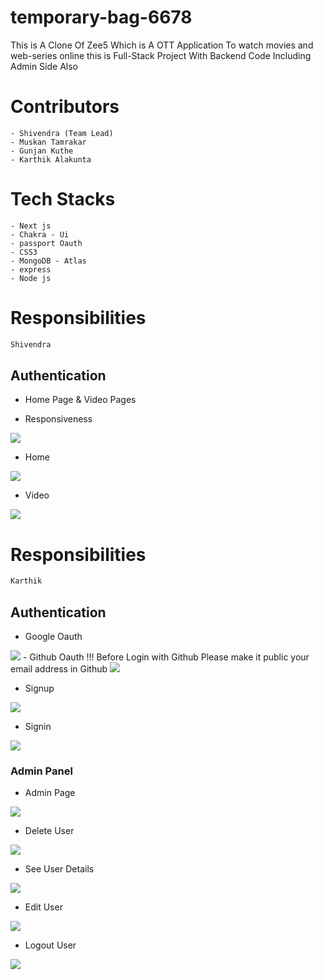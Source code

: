 # temporary-bag-6678
This is A Clone Of Zee5 Which is A OTT Application To watch movies and web-series online this is Full-Stack Project With Backend Code Including Admin Side Also

# Contributors
```
- Shivendra (Team Lead)
- Muskan Tamrakar
- Gunjan Kuthe  
- Karthik Alakunta  
```

# Tech Stacks

```
- Next js
- Chakra - Ui
- passport Oauth
- CSS3
- MongoDB - Atlas
- express
- Node js
```
# Responsibilities
```javascript
Shivendra
```
## Authentication
  - Home Page & Video Pages
  
  - Responsiveness
  <img src="https://i.ibb.co/kmD1GGb/ss1.png"/>
  
  - Home
  <img src="https://i.ibb.co/2sdmh88/ss2.png" />
  
  - Video
  <img src="https://i.ibb.co/YyTHy6z/ss3.png" />
    
    

  


# Responsibilities
```javascript
Karthik
```
## Authentication
  - Google Oauth
  <img src="https://i.ibb.co/F881V4T/image.png" />
  - Github Oauth      !!! Before Login with Github Please make it public your email address in Github
  <img src="https://i.ibb.co/3msv7F2/image.png"/>
  
  - Signup
  <img src="https://i.ibb.co/0yL31GJ/image.png" />
  
  - Signin
  <img src="https://i.ibb.co/g7Y9nLh/image.png"/>
    
    
### Admin Panel
  - Admin Page
  <img src="https://i.ibb.co/qWLh5bb/image.png" />
  
  - Delete User
  <img src="https://i.ibb.co/3fzsFhN/image.png" />
  
  - See User Details
  <img src="https://i.ibb.co/TMHVGV0/image.png" />
  
  - Edit User
  <img src="https://i.ibb.co/8Db47JJ/image.png" />
  
  - Logout User
  <img src="https://i.ibb.co/nn9HnY2/image.png" />
  

  
